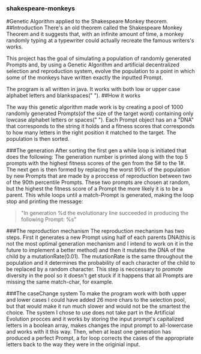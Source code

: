 ### shakespeare-monkeys
#Genetic Algorithm applied to the Shakespeare Monkey theorem.
##Introduction
There's an old theorem called the Shakespeare Monkey Theorem and it suggests that, with an infinite amount of time, a monkey randomly typing at a typewriter could actually recreate the famous writers's works.

This project has the goal of simulating a population of randomly generated Prompts and, by using a Genetic Algorithm and artificial decentralized selection and reproduction system, evolve the population to a point in which some of the monkeys have written exactly the inputted Prompt.

The program is all written in java. It works with both low or upper case alphabet letters and blankspaces(" ").
##How it works

The way this genetic algorithm made work is by creating a pool of 1000 randomly generated Prompts(of the size of the target word) containing only lowcase alphabet letters or spaces(" "). Each Prompt object has an a "DNA" that corresponds to the string it holds and a fitness scores that corresponds to how many letters in the right position it matched to the target. The population is then sorted.

###The generation 
After sorting the first gen a while loop is initiated that does the following: The generation number is printed along with the top 5 prompts with the highest fitness scores of the gen from the 5# to the 1#. The next gen is then formed by replacing the worst 90% of the population by new Prompts that are made by a proccess of reproduction between two of the 90th percentile Prompts. These two prompts are chosen at random, but the highest the fitness score of a Prompt the more likely it is to be a parent. This while loops until a match-Prompt is generated, making the loop stop and printing the message: 
>"In generation %d the evolutionary line succeeded in producing the following Prompt: %s"

###The reproduction mechanism
The reproduction mechanism has two steps. First it generates a new Prompt using half of each parents DNA(this is not the most optimal generation mechanism and I intend to work on it in the future to implement a better method) and then it mutates the DNA of the child by a mutationRate(0.01). The mutationRate is the same throughout the population and it determines the probability of each character of the child to be replaced by a random character. This step is neccessary to promote diversity in the pool so it doesn't get stuck if it happens that all Prompts are missing the same match-char, for example.

###The caseChange system
To make the program work with both upper and lower cases I could have added 26 more chars to the selection pool, but that would make it run much slower and would not be the smartest the choice. The system I chose to use does not take part in the Artificial Evolution procces and it works by storing the input prompt's capitalized letters in a boolean array, makes changes the input prompt to all-lowercase and works with it this way. Then, when at least one generation has produced a perfect Prompt, a for loop corrects the cases of the appropriate letters back to the way they were in the originial input.


